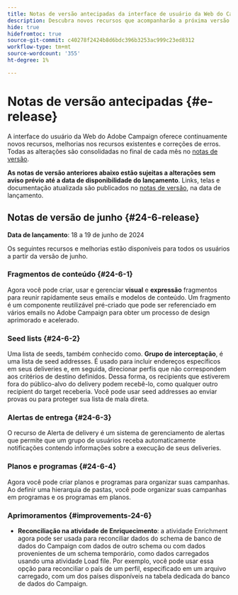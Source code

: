 ```yaml
---
title: Notas de versão antecipadas da interface de usuário da Web do Campaign v8
description: Descubra novos recursos que acompanharão a próxima versão da interface da Web do Campaign
hide: true
hidefromtoc: true
source-git-commit: c40278f2424b8d6bdc396b3253ac999c23ed8312
workflow-type: tm+mt
source-wordcount: '355'
ht-degree: 1%

---
```


# Notas de versão antecipadas {#e-release}

A interface do usuário da Web do Adobe Campaign oferece continuamente novos recursos, melhorias nos recursos existentes e correções de erros. Todas as alterações são consolidadas no final de cada mês no [notas de versão](release-notes.md).

**As notas de versão anteriores abaixo estão sujeitas a alterações sem aviso prévio até a data de disponibilidade do lançamento**. Links, telas e documentação atualizada são publicados no [notas de versão](release-notes.md), na data de lançamento.

## Notas de versão de junho {#24-6-release}

**Data de lançamento**: 18 a 19 de junho de 2024

Os seguintes recursos e melhorias estão disponíveis para todos os usuários a partir da versão de junho.

### Fragmentos de conteúdo {#24-6-1}

Agora você pode criar, usar e gerenciar **visual** e **expressão** fragmentos para reunir rapidamente seus emails e modelos de conteúdo. Um fragmento é um componente reutilizável pré-criado que pode ser referenciado em vários emails no Adobe Campaign para obter um processo de design aprimorado e acelerado.

### Seed lists {#24-6-2}

Uma lista de seeds, também conhecido como. **Grupo de interceptação**, é uma lista de seed addresses. É usado para incluir endereços específicos em seus deliveries e, em seguida, direcionar perfis que não correspondem aos critérios de destino definidos. Dessa forma, os recipients que estiverem fora do público-alvo do delivery podem recebê-lo, como qualquer outro recipient do target receberia. Você pode usar seed addresses ao enviar provas ou para proteger sua lista de mala direta.

### Alertas de entrega {#24-6-3}

O recurso de Alerta de delivery é um sistema de gerenciamento de alertas que permite que um grupo de usuários receba automaticamente notificações contendo informações sobre a execução de seus deliveries.

### Planos e programas {#24-6-4}

Agora você pode criar planos e programas para organizar suas campanhas. Ao definir uma hierarquia de pastas, você pode organizar suas campanhas em programas e os programas em planos.

### Aprimoramentos {#improvements-24-6}

* **Reconciliação na atividade de Enriquecimento**: a atividade Enrichment agora pode ser usada para reconciliar dados do schema de banco de dados do Campaign com dados de outro schema ou com dados provenientes de um schema temporário, como dados carregados usando uma atividade Load file. Por exemplo, você pode usar essa opção para reconciliar o país de um perfil, especificado em um arquivo carregado, com um dos países disponíveis na tabela dedicada do banco de dados do Campaign.
